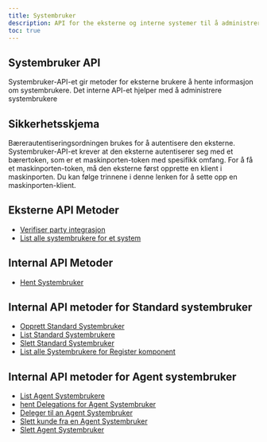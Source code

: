 ```yaml
---
title: Systembruker
description: API for the eksterne og interne systemer til å administrere the systembruker
toc: true
---
```


## Systembruker API
Systembruker-API-et gir metoder for eksterne brukere å hente informasjon om systembrukere. Det interne API-et hjelper med å administrere systembrukere

## Sikkerhetsskjema
Bærerautentiseringsordningen brukes for å autentisere den eksterne.
Systembruker-API-et krever at den eksterne autentiserer seg med et bærertoken, som er et maskinporten-token med spesifikk omfang.
For å få et maskinporten-token, må den eksterne først opprette en klient i maskinporten. Du kan følge trinnene i denne lenken for å sette opp en maskinporten-klient.

## Eksterne API Metoder

- [Verifiser party integrasjon](external#verifiser-party-integrasjon)
- [List alle systembrukere for et system](external#list-opp-alle-systembrukere-for-en-system)

## Internal API Metoder
- [Hent Systembruker](internal#hent-systembruker-etter-systembruker-id)

## Internal API metoder for Standard systembruker

- [Opprett Standard Systembruker](internal#opprett-en-standard-systembruker)
- [List Standard Systembrukere](internal#list-opp-standard-systembrukere-for-partiet)
- [Slett Standard Systembruker](internal#slett-standard-systembruker)
- [List alle Systembrukere for Register komponent](internal#list-alle-systembrukere-for-registerkomponent)

## Internal API metoder for Agent systembruker

- [List Agent Systembrukere](internal#list-opp-agent-systembrukere-for-partiet)
- [hent Delegations for Agent Systembruker](internal#hent-delegeringer-for-en-agent-systembruker)
- [Deleger til an Agent Systembruker](internal#deleger-til-en-agent-systembruker)
- [Slett kunde fra en Agent Systembruker](internal#slett-kunde-fra-en-agent-systembruker)
- [Slett Agent Systembruker](internal#slett-en-agent-system-bruker)
